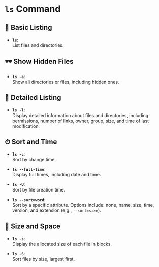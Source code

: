 # `ls` Command

## 📂 Basic Listing

- **`ls`**:  
  List files and directories.

## 🕶 Show Hidden Files

- **`ls -a`**:  
  Show all directories or files, including hidden ones.

## 📄 Detailed Listing

- **`ls -l`**:  
  Display detailed information about files and directories, including permissions, number of links, owner, group, size, and time of last modification.

## ⏱ Sort and Time

- **`ls -c`**:  
  Sort by change time.

- **`ls --full-time`**:  
  Display full times, including date and time.

- **`ls -U`**:  
  Sort by file creation time.

- **`ls --sort=word`**:  
  Sort by a specific attribute. Options include: none, name, size, time, version, and extension (e.g., `--sort=size`).

## 💼 Size and Space

- **`ls -s`**:  
  Display the allocated size of each file in blocks.

- **`ls -S`**:  
  Sort files by size, largest first.


    